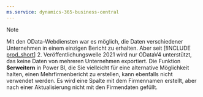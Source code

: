 ```yaml
---
ms.service: dynamics-365-business-central
---
```

> [!NOTE]
> Mit den OData-Webdiensten war es möglich, die Daten verschiedener Unternehmen in einem einzigen Bericht zu erhalten. Aber seit [!INCLUDE [prod_short](prod_short.md)] 2. Veröffentlichungswelle 2021 wird nur ODataV4 unterstützt, das keine Daten von mehreren Unternehmen exportiert. Die Funktion **$erweitern** in Power BI, die Sie vielleicht für eine alternative Möglichkeit halten, einen Mehrfirmenbericht zu erstellen, kann ebenfalls nicht verwendet werden. Es wird eine Spalte mit dem Firmennamen erstellt, aber nach einer Aktualisierung nicht mit den Firmendaten gefüllt.